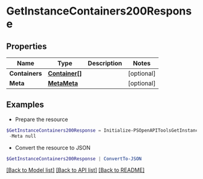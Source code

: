 # GetInstanceContainers200Response
## Properties

Name | Type | Description | Notes
------------ | ------------- | ------------- | -------------
**Containers** | [**Container[]**](Container.md) |  | [optional] 
**Meta** | [**MetaMeta**](MetaMeta.md) |  | [optional] 

## Examples

- Prepare the resource
```powershell
$GetInstanceContainers200Response = Initialize-PSOpenAPIToolsGetInstanceContainers200Response  -Containers null `
 -Meta null
```

- Convert the resource to JSON
```powershell
$GetInstanceContainers200Response | ConvertTo-JSON
```

[[Back to Model list]](../README.md#documentation-for-models) [[Back to API list]](../README.md#documentation-for-api-endpoints) [[Back to README]](../README.md)

